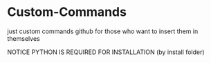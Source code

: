 # Custom-Commands
just custom commands github for those who want to insert them in themselves 

NOTICE PYTHON IS REQUIRED FOR INSTALLATION (by install folder)
